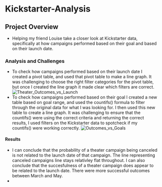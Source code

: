 # Kickstarter-Analysis
## Project Overview
* Helping my friend Louise take a closer look at Kickstarter data, specifically at how campaigns performed based on their goal and based on their launch date. 
### Analysis and Challenges
* To check how campaigns performed based on their launch date I created a pivot table, and used that pivot table to make a line graph. It was challenging to choose the right filter categories for the pivot table, but once I created the line graph it made clear which filters are correct. ![Theater_Outcomes_vs_Launch](https://user-images.githubusercontent.com/82781202/146693045-9dfceab2-8d55-44d3-b007-eb14a55b8614.png)
* To check how campaigns performed based on their goal I created a new table based on goal range, and used the countifs() formula to filter through the original data for what I was looking for. I then used this new table to create a line graph. It was challenging to ensure that the countifs() were using the correct criteria and returning the correct results, I used filters on the Kickstarter data to spotcheck if my countifs() were working correctly. ![Outcomes_vs_Goals](https://user-images.githubusercontent.com/82781202/146693074-60c6fd0e-1c64-4601-a85d-c7c8f2632be4.png)
#### Results
* I can conclude that the probability of a theater campaign being canceled is not related to the launch date of that campaign. The line representing canceled campaigns line stays relativley flat throughout. I can also conclude that the succesfulness of a theater campaign does appear to be related to the launch date. There were more successful outcomes between March and May.
*  
